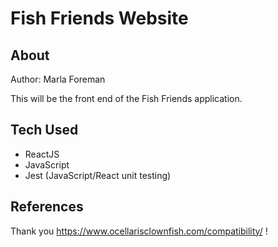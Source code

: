 # Fish Friends Website

## About

Author: Marla Foreman

This will be the front end of the Fish Friends application.

## Tech Used

* ReactJS
* JavaScript
* Jest (JavaScript/React unit testing)

## References

Thank you https://www.ocellarisclownfish.com/compatibility/ !
